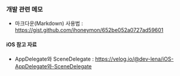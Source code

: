 ### 개발 관련 메모

* 마크다운(Markdown) 사용법 : https://gist.github.com/ihoneymon/652be052a0727ad59601

#### iOS 참고 자료   
* AppDelegate와 SceneDelegate : https://velog.io/@dev-lena/iOS-AppDelegate와-SceneDelegate
